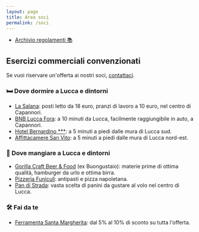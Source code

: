 ```yaml
---
layout: page
title: Area soci
permalink: /soci
---
```


* [Archivio regolamenti 📚](/regolamenti)

## Esercizi commerciali convenzionati

Se vuoi riservare un'offerta ai nostri soci, [contattaci](/contatti).

### 🛏️ Dove dormire a Lucca e dintorni

* [La Salana](https://goo.gl/maps/MGvh2BfWLRWiNRfH6): posti letto da 18 euro,
  pranzi di lavoro a 10 euro, nel centro di Capannori.
* [BNB Lucca Fora](https://g.page/bedandbreakfastluccafora?share): a 10 minuti
  da Lucca, facilmente raggiungibile in auto, a Capannori.
* [Hotel Bernardino ***](https://goo.gl/maps/tMkPt9vtNQvb63wF9): a 5 minuti a piedi
  dalle mura di Lucca sud.
* [Affittacamere San Vito](https://www.booking.com/hotel/it/affittacamere-san-vito.it.html):
  a 5 minuti a piedi dalle mura di Lucca nord-est.

### 🍔 Dove mangiare a Lucca e dintorni

* [Gorilla Craft Beer & Food](https://g.page/gorilla-craft-beer-food?share) (ex
  Buongustaio): materie prime di ottima qualità, hamburger da urlo e ottima
  birra.
* [Pizzeria Funiculì](https://g.page/Funiculilucca?share): antipasti e pizza
  napoletana.
* [Pan di Strada](https://goo.gl/maps/m14QRfVc1MoFUKKv5): vasta scelta di panini
  da gustare al volo nel centro di Lucca.

### 🛠️ Fai da te

* [Ferramenta Santa Margherita](https://g.page/ferramenta-s-margherita-sas?share): dal 5% al 10% di sconto su tutta l'offerta.
